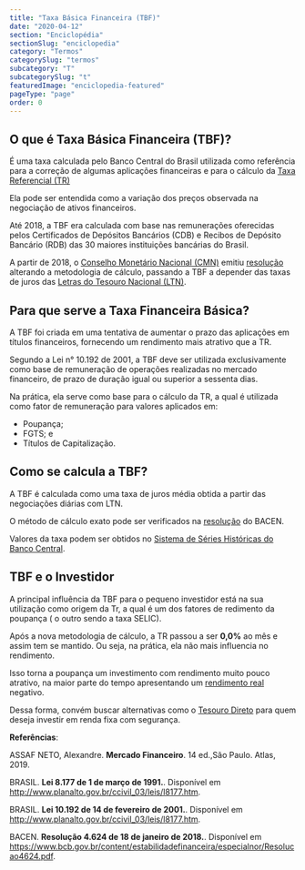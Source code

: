 ```yaml
---
title: "Taxa Básica Financeira (TBF)"
date: "2020-04-12"
section: "Enciclopédia"
sectionSlug: "enciclopedia"
category: "Termos"
categorySlug: "termos"
subcategory: "T"
subcategorySlug: "t"
featuredImage: "enciclopedia-featured"
pageType: "page"
order: 0
---
```


## O que é Taxa Básica Financeira (TBF)?

É uma taxa calculada pelo Banco Central do Brasil utilizada como referência para a correção de algumas aplicações financeiras e para o cálculo da [Taxa Referencial (TR)](/enciclopedia/termos/t/taxa-de-referencia)

Ela pode ser entendida como a variação dos preços observada na negociação de ativos financeiros.

Até 2018, a TBF era calculada com base nas remunerações oferecidas pelos Certificados de Depósitos Bancários (CDB) e Recibos de Depósito Bancário (RDB) das 30 maiores instituições bancárias do Brasil.

A partir de 2018, o [Conselho Monetário Nacional (CMN)](/aprenda/financas/economia/sistema-financeiro#conselho-monetário-nacional-cmn) emitiu [resolução](https://www.bcb.gov.br/content/estabilidadefinanceira/especialnor/Resolucao4624.pdf) alterando a metodologia de cálculo, passando a TBF a depender das taxas de juros das [Letras do Tesouro Nacional (LTN)](/aprenda/renda-fixa/tesouro-direto/tesouro-prefixado).

## Para que serve a Taxa Financeira Básica?

A TBF foi criada em uma tentativa de aumentar o prazo das aplicações em títulos financeiros, fornecendo um rendimento mais atrativo que a TR. 

Segundo a Lei n° 10.192 de 2001, a TBF deve ser utilizada exclusivamente como base de remuneração de operações realizadas no mercado financeiro, de prazo de duração igual ou superior a sessenta dias.

Na prática, ela serve como base para o cálculo da TR, a qual é utilizada como fator de remuneração para valores aplicados em:

- Poupança;
- FGTS; e
- Títulos de Capitalização.

## Como se calcula a TBF?

A TBF é calculada como uma taxa de juros média obtida a partir das negociações diárias com LTN.

O método de cálculo exato pode ser verificados  na [resolução](https://www.bcb.gov.br/content/estabilidadefinanceira/especialnor/Resolucao4624.pdf) do BACEN.

Valores da taxa podem ser obtidos no [Sistema de Séries Históricas do Banco Central](https://www3.bcb.gov.br/sgspub/localizarseries/localizarSeries.do?method=prepararTelaLocalizarSeries).

## TBF e o Investidor

A principal influência da TBF para o pequeno investidor está na sua utilização como origem da Tr, a qual é um dos fatores de redimento da poupança ( o outro sendo a taxa SELIC).

Após a nova metodologia de cálculo, a TR passou a ser **0,0%** ao mês e assim tem se mantido. Ou seja, na prática, ela não mais influencia no rendimento.

Isso torna a poupança um investimento com rendimento muito pouco atrativo, na maior parte do tempo apresentando um [rendimento real](/aprenda/financas/iniciantes/rendimento#tipos-de-rendimento) negativo.

Dessa forma, convém buscar alternativas como o [Tesouro Direto](/aprenda/renda-fixa/tesouro-direto) para quem deseja investir em renda fixa com segurança.



<div class="referencias">

**Referências**:

<p id="1">ASSAF NETO, Alexandre. <strong>Mercado Financeiro</strong>. 14 ed.,São Paulo. Atlas, 2019.</p>
<p id="2">BRASIL. <strong>Lei 8.177 de 1 de março de 1991.</strong>. Disponível em <a href="http://www.planalto.gov.br/ccivil_03/leis/l8177.htm">http://www.planalto.gov.br/ccivil_03/leis/l8177.htm</a>.</p>
<p id="3">BRASIL. <strong>Lei 10.192 de 14 de fevereiro de 2001.</strong>. Disponível em <a href="http://www.planalto.gov.br/ccivil_03/leis/l8177.htm">http://www.planalto.gov.br/ccivil_03/leis/l8177.htm</a>.</p>
<p id="4">BACEN. <strong>Resolução 4.624 de 18 de janeiro de 2018.</strong>. Disponível em <a href="https://www.bcb.gov.br/content/estabilidadefinanceira/especialnor/Resolucao4624.pdf">https://www.bcb.gov.br/content/estabilidadefinanceira/especialnor/Resolucao4624.pdf</a>.</p>



</div>

